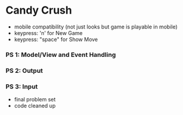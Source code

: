 # Candy Crush
- mobile compatibility (not just looks but game is playable in mobile)
- keypress: 'n' for New Game
- keypress: "space" for Show Move


### PS 1: Model/View and Event Handling

### PS 2: Output

### PS 3: Input
- final problem set
- code cleaned up